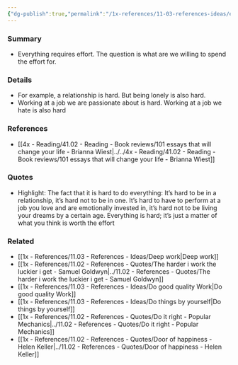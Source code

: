 ```yaml
---
{"dg-publish":true,"permalink":"/1x-references/11-03-references-ideas/everything-is-hard-what-is-worth-the-effort/","title":"Everything is hard - what is worth the effort"}
---
```



### Summary
- Everything requires effort. The question is what are we willing to spend the effort for.

### Details
- For example, a relationship is hard. But being lonely is also hard.
- Working at a job we are passionate about is hard. Working at a job we hate is also hard

### References
- [[4x - Reading/41.02 - Reading - Book reviews/101 essays that will change your life - Brianna Wiest\|../../4x - Reading/41.02 - Reading - Book reviews/101 essays that will change your life - Brianna Wiest]]

### Quotes
- Highlight: The fact that it is hard to do everything: It’s hard to be in a relationship, it’s hard not to be in one. It’s hard to have to perform at a job you love and are emotionally invested in, it’s hard not to be living your dreams by a certain age. Everything is hard; it’s just a matter of what you think is worth the effort

### Related
- [[1x - References/11.03 - References - Ideas/Deep work\|Deep work]]
- [[1x - References/11.02 - References - Quotes/The harder i work the luckier i get - Samuel Goldwyn\|../11.02 - References - Quotes/The harder i work the luckier i get - Samuel Goldwyn]]
- [[1x - References/11.03 - References - Ideas/Do good quality Work\|Do good quality Work]]
- [[1x - References/11.03 - References - Ideas/Do things by yourself\|Do things by yourself]]
- [[1x - References/11.02 - References - Quotes/Do it right - Popular Mechanics\|../11.02 - References - Quotes/Do it right - Popular Mechanics]]
- [[1x - References/11.02 - References - Quotes/Door of happiness - Helen Keller\|../11.02 - References - Quotes/Door of happiness - Helen Keller]]